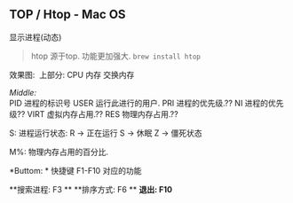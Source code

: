 
## TOP / Htop - Mac OS
显示进程(动态)
> htop 源于top. 功能更加强大. `brew install htop`

效果图: ![]()
上部分:
CPU 内存 交换内存

*Middle:*	
PID  进程的标识号
USER 运行此进行的用户.
PRI  进程的优先级.??
NI   进程的优先级??
VIRT 虚拟内存占用.??
RES  物理内存占用.??



S: 进程运行状态:
R → 正在运行
S → 休眠
Z → 僵死状态

M%:  物理内存占用的百分比.

*Buttom: *
快捷键 F1-F10 对应的功能


**搜索进程: F3 **
**排序方式: F6 **
**退出:     F10**


